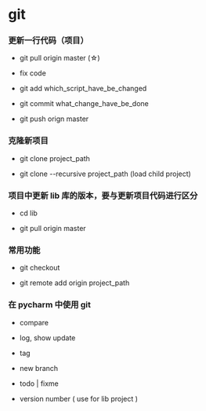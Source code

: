 # git


### 更新一行代码（项目）

* git pull origin master (☆)

* fix code

* git add which_script_have_be_changed

* git commit what_change_have_be_done

* git push orign master

### 克隆新项目

* git clone project_path 

* git clone --recursive  project_path  (load child project)

### 项目中更新 lib 库的版本，要与更新项目代码进行区分

* cd lib

* git pull origin master 

### 常用功能

* git checkout

* git remote add origin project_path

### 在 pycharm 中使用 git

* compare

* log, show update

* tag

* new branch

* todo | fixme 

* version number ( use for lib project )






